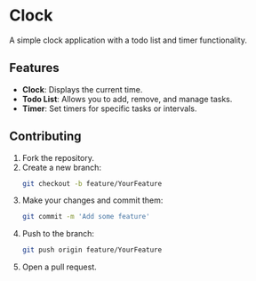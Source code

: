 # Clock

A simple clock application with a todo list and timer functionality.

## Features

- **Clock**: Displays the current time.
- **Todo List**: Allows you to add, remove, and manage tasks.
- **Timer**: Set timers for specific tasks or intervals.


## Contributing

1. Fork the repository.
2. Create a new branch:
   ```bash
   git checkout -b feature/YourFeature
   ```
3. Make your changes and commit them:
   ```bash
   git commit -m 'Add some feature'
   ```
4. Push to the branch:
   ```bash
   git push origin feature/YourFeature
   ```
5. Open a pull request.

